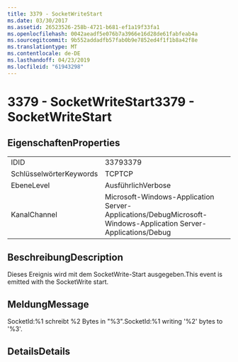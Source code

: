 ```yaml
---
title: 3379 - SocketWriteStart
ms.date: 03/30/2017
ms.assetid: 26523526-258b-4721-b681-ef1a19f33fa1
ms.openlocfilehash: 0042aeadf5e076b7a3966e16d28de61fabfeab4a
ms.sourcegitcommit: 9b552addadfb57fab0b9e7852ed4f1f1b8a42f8e
ms.translationtype: MT
ms.contentlocale: de-DE
ms.lasthandoff: 04/23/2019
ms.locfileid: "61943298"
---
```

# <a name="3379---socketwritestart"></a><span data-ttu-id="a35ad-102">3379 - SocketWriteStart</span><span class="sxs-lookup"><span data-stu-id="a35ad-102">3379 - SocketWriteStart</span></span>
## <a name="properties"></a><span data-ttu-id="a35ad-103">Eigenschaften</span><span class="sxs-lookup"><span data-stu-id="a35ad-103">Properties</span></span>  
  
|||  
|-|-|  
|<span data-ttu-id="a35ad-104">ID</span><span class="sxs-lookup"><span data-stu-id="a35ad-104">ID</span></span>|<span data-ttu-id="a35ad-105">3379</span><span class="sxs-lookup"><span data-stu-id="a35ad-105">3379</span></span>|  
|<span data-ttu-id="a35ad-106">Schlüsselwörter</span><span class="sxs-lookup"><span data-stu-id="a35ad-106">Keywords</span></span>|<span data-ttu-id="a35ad-107">TCP</span><span class="sxs-lookup"><span data-stu-id="a35ad-107">TCP</span></span>|  
|<span data-ttu-id="a35ad-108">Ebene</span><span class="sxs-lookup"><span data-stu-id="a35ad-108">Level</span></span>|<span data-ttu-id="a35ad-109">Ausführlich</span><span class="sxs-lookup"><span data-stu-id="a35ad-109">Verbose</span></span>|  
|<span data-ttu-id="a35ad-110">Kanal</span><span class="sxs-lookup"><span data-stu-id="a35ad-110">Channel</span></span>|<span data-ttu-id="a35ad-111">Microsoft-Windows-Application Server-Applications/Debug</span><span class="sxs-lookup"><span data-stu-id="a35ad-111">Microsoft-Windows-Application Server-Applications/Debug</span></span>|  
  
## <a name="description"></a><span data-ttu-id="a35ad-112">Beschreibung</span><span class="sxs-lookup"><span data-stu-id="a35ad-112">Description</span></span>  
 <span data-ttu-id="a35ad-113">Dieses Ereignis wird mit dem SocketWrite-Start ausgegeben.</span><span class="sxs-lookup"><span data-stu-id="a35ad-113">This event is emitted with the SocketWrite start.</span></span>  
  
## <a name="message"></a><span data-ttu-id="a35ad-114">Meldung</span><span class="sxs-lookup"><span data-stu-id="a35ad-114">Message</span></span>  
 <span data-ttu-id="a35ad-115">SocketId:%1 schreibt %2 Bytes in "%3".</span><span class="sxs-lookup"><span data-stu-id="a35ad-115">SocketId:%1 writing '%2' bytes to '%3'.</span></span>  
  
## <a name="details"></a><span data-ttu-id="a35ad-116">Details</span><span class="sxs-lookup"><span data-stu-id="a35ad-116">Details</span></span>
